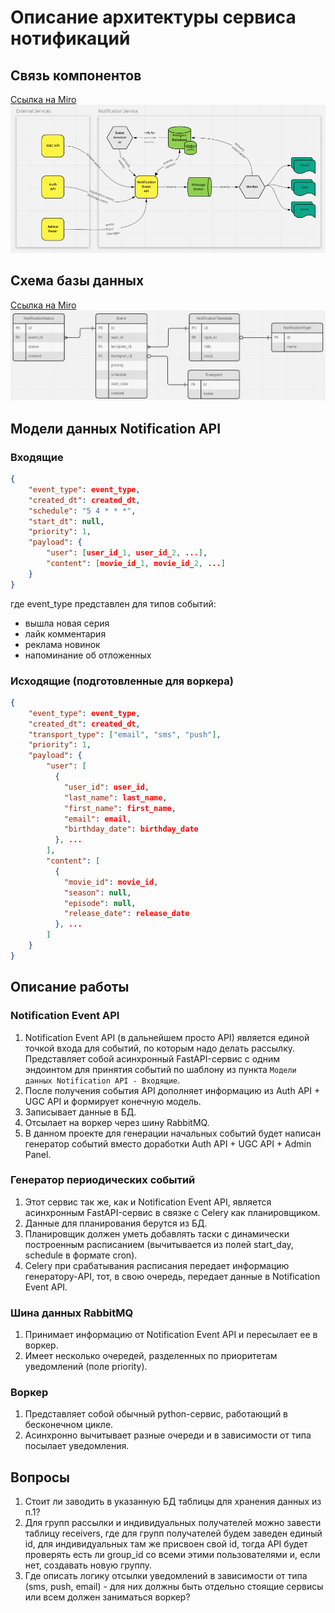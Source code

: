 # Описание архитектуры сервиса нотификаций

## Связь компонентов
[Ссылка на Miro](https://miro.com/welcomeonboard/VGJIcHM5MXZIdVFQM1JscFBVNTRpWXJiSFIxMEFrZGpKRDRjU05Wck5XZXZ5RkllQUhHZEhJd2pORGF3NmFaQ3wzNDU4NzY0NTI5MDgxMzEwMDYx?share_link_id=551609151149)
![](components.png)

## Схема базы данных
[Ссылка на Miro](https://miro.com/welcomeonboard/ZkpwbFRqYTB1dlZDVTk0UDdnSXJhVzdNSEVabk4zRGl0MjNYZk9memhIQXlnT2ZIaEtRTFdrT2MzdGVSaXY3QXwzNDU4NzY0NTI5MDgxMzEwMDYx?share_link_id=406306079554)
![](database_scheme.png)

## Модели данных Notification API
### Входящие
```json
{
    "event_type": event_type,
    "created_dt": created_dt,
    "schedule": "5 4 * * *",
    "start_dt": null,
    "priority": 1,
    "payload": {
        "user": [user_id_1, user_id_2, ...],
        "content": [movie_id_1, movie_id_2, ...]
    }
}
```
где event_type представлен для типов событий:
- вышла новая серия
- лайк комментария
- реклама новинок
- напоминание об отложенных

### Исходящие (подготовленные для воркера)
```json
{
    "event_type": event_type,
    "created_dt": created_dt,
    "transport_type": ["email", "sms", "push"],
    "priority": 1,
    "payload": {
        "user": [
          {
            "user_id": user_id,
            "last_name": last_name,
            "first_name": first_name,
            "email": email,
            "birthday_date": birthday_date
          }, ...
        ],
        "content": [
          {
            "movie_id": movie_id,
            "season": null,
            "episode": null,
            "release_date": release_date
          }, ...
        ]
    }
}
```

## Описание работы
### Notification Event API
1) Notification Event API (в дальнейшем просто API) является единой точкой входа для событий, по которым надо делать рассылку. 
Представляет собой асинхронный FastAPI-сервис с одним эндоинтом для принятия событий 
по шаблону из пункта `Модели данных Notification API - Входящие`.
2) После получения события API дополняет информацию из Auth API + UGC API и формирует конечную модель.
3) Записывает данные в БД.
4) Отсылает на воркер через шину RabbitMQ.
5) В данном проекте для генерации начальных событий будет написан генератор событий вместо доработки Auth API + UGC API + Admin Panel.

### Генератор периодических событий
1) Этот сервис так же, как и Notification Event API, является асинхронным FastAPI-сервис в связке с Celery как планировщиком.
2) Данные для планирования берутся из БД.
3) Планировщик должен уметь добавлять таски с динамически построенным расписанием 
(вычитывается из полей start_day, schedule в формате cron).
4) Celery при срабатывания расписания передает информацию генератору-API,
тот, в свою очередь, передает данные в Notification Event API.

### Шина данных RabbitMQ
1) Принимает информацию от Notification Event API и пересылает ее в воркер.
2) Имеет несколько очередей, разделенных по приоритетам уведомлений (поле priority).

### Воркер
1) Представляет собой обычный python-сервис, работающий в бесконечном цикле.
2) Асинхронно вычитывает разные очереди и в зависимости от типа посылает уведомления.

## Вопросы
1) Стоит ли заводить в указанную БД таблицы для хранения данных из п.1?
2) Для групп рассылки и индивидуальных получателей можно завести таблицу receivers,
где для групп получателей будем заведен единый id, для индивидуальных там же присвоен свой id,
тогда API будет проверять есть ли group_id со всеми этими пользователями и, если нет, создавать новую группу.
3) Где описать логику отсылки уведомлений в зависимости от типа (sms, push, email) - 
для них должны быть отдельно стоящие сервисы или всем должен заниматься воркер?
